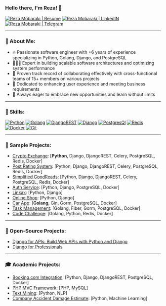 ### Hello there, I'm Reza! 👋

[![Reza Mobaraki | Resume](https://img.shields.io/badge/Resume-000000?style=for-the-badge&logo=resume&logoColor=white)](https://flowcv.com/resume/3tcgks0hub)
[![Reza Mobaraki | LinkedIN](https://img.shields.io/badge/LinkedIn-0077B5?style=for-the-badge&logo=linkedin&logoColor=white)](https://www.linkedin.com/in/reza-mobaraki)
[![Reza Mobaraki | Telegram](https://img.shields.io/badge/Telegram-2CA5E0?style=for-the-badge&logo=telegram&logoColor=white)](https://t.me/MR_Rezoo)

---

### 🤝 About Me:

- 🔥 Passionate software engineer with +6 years of experience specializing in Python, Golang, Django, and PostgreSQL
- 👨🏻‍💻 Expert in building scalable software architectures and optimizing system performance
- 🤝 Proven track record of collaborating effectively with cross-functional teams of 15+ members on various projects
- 📄 Dedicated to enhancing user experience and meeting business requirements
- 💎 Always eager to embrace new opportunities and learn without limits

---

### 🔨 Skills:

[![Python](https://img.shields.io/badge/Python-FFD43B?style=for-the-badge&logo=python&logoColor=darkgreen)](https://www.python.org/)
[![Golang](https://img.shields.io/badge/Golang-%2300ADD8.svg?style=for-the-badge&logo=go&logoColor=white)](https://go.dev/)
[![DjangoREST](https://img.shields.io/badge/DJANGO-REST-ff1709?style=for-the-badge&logo=django&logoColor=white&color=ff1709&labelColor=gray)](https://www.django-rest-framework.org/)
[![Django](https://img.shields.io/badge/Django-092E20?style=for-the-badge&logo=django&logoColor=green)](https://www.djangoproject.com/)
[![PostgresQl](https://img.shields.io/badge/PostgreSQL-316192?style=for-the-badge&logo=postgresql&logoColor=white)](https://www.postgresql.org/)
[![Redis](https://img.shields.io/badge/redis-%23DD0031.svg?style=for-the-badge&logo=redis&logoColor=white)](https://redis.io/)
[![Docker](https://img.shields.io/badge/Docker-2CA5E0?style=for-the-badge&logo=docker&logoColor=white)](https://www.docker.com/)
[![Git](https://img.shields.io/badge/Git-F05032?style=for-the-badge&logo=git&logoColor=white)](https://git-scm.com/)

---

### 🚀 Sample Projects:
- [Crypto Exchange](https://github.com/rezamobaraki/crypto-exchange): [**Python**, Django, DjangoREST, Celery, PostgreSQL, Redis, Docker]
- [Post Rating System](https://github.com/rezamobaraki/post-rating-system): [Python, Django, DjangoREST, Celery, PostgreSQL, Redis, Docker]
- [Simplified GoodReads](https://github.com/rezamobaraki/simple-goodreads): [Python, Django, DjangoREST, Celery, PostgreSQL, Redis, Docker]
- [Auth Service](https://github.com/rezamobaraki/Django-Authentication-Service): [Python, Django, PostgreSQL, Docker]
- [Linkak](https://github.com/jamedadi/linkak): [Python, Django]
- [Online Shop](https://github.com/rezamobaraki/django-online-shop): [Python, Django]
- [Car App](https://github.com/rezamobaraki/CarApp): [**Golang**, Gin, Gorm, PostgreSQL, Docker]
- [Task Management](https://github.com/rezamobaraki/TaskManagement): [Golang, Fiber, Gorm, PostgreSQL, Docker]
- [Code Challenge](https://github.com/rezamobaraki/code-challenge): [Golang, Python, Redis, Docker]

---

### 🌟 Open-Source Projects:

- [Django for APIs: Build Web APIs with Python and Django](https://github.com/ftg-iran/dfa-persian)
- [Django for Professionals](https://github.com/mthri/dfp-persian)

---

### 🎓 Academic Projects:

- [Booking.com Integration](https://github.com/rezamobaraki/booking): [Python, Django, DjangoREST, PostgreSQL, Docker]
- [PHP MVC Framework](https://github.com/rezamobaraki/php-mvc-framework): [PHP, MySQL]
- [Text Mining](https://github.com/rezamobaraki/TextMining-NLP/): [Python, NLP]
- [Company Accident Damage Estimate](https://github.com/rezamobaraki/insurance-company/): [Python, Machine Learning]

